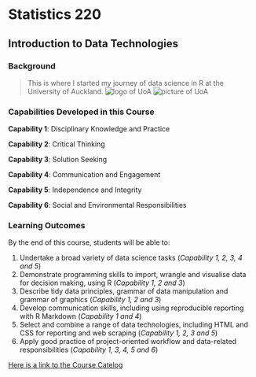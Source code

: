 # Statistics 220
## Introduction to Data Technologies

### Background
> This is where I started my journey of data science in R at the University of Auckland.
> ![logo of UoA](https://pbs.twimg.com/profile_images/1496591492265447424/DZbO_ts6_400x400.jpg)
> ![picture of UoA](https://www.uniservices.co.nz/sites/default/files/UoA%20Inventors%20Fund.jpg)



### Capabilities Developed in this Course
**Capability 1**:	Disciplinary Knowledge and Practice

**Capability 2**:	Critical Thinking

**Capability 3**:	Solution Seeking

**Capability 4**:	Communication and Engagement

**Capability 5**:	Independence and Integrity

**Capability 6**:	Social and Environmental Responsibilities



### Learning Outcomes
By the end of this course, students will be able to:
1. Undertake a broad variety of data science tasks (_Capability 1, 2, 3, 4 and 5_)
2. Demonstrate programming skills to import, wrangle and visualise data for decision making, using R (_Capability 1, 2 and 3_)
3. Describe tidy data principles, grammar of data manipulation and grammar of graphics (_Capability 1, 2 and 3_)
4. Develop communication skills, including using reproducible reporting with R Markdown (_Capability 1 and 4_)
5. Select and combine a range of data technologies, including HTML and CSS for reporting and web scraping (_Capability 1, 2, 3 and 5_)
6. Apply good practice of project-oriented workflow and data-related responsibilities (_Capability 1, 3, 4, 5 and 6_)

[Here is a link to the Course Catelog](https://courseoutline.auckland.ac.nz/dco/course/STATS/220/1233)
